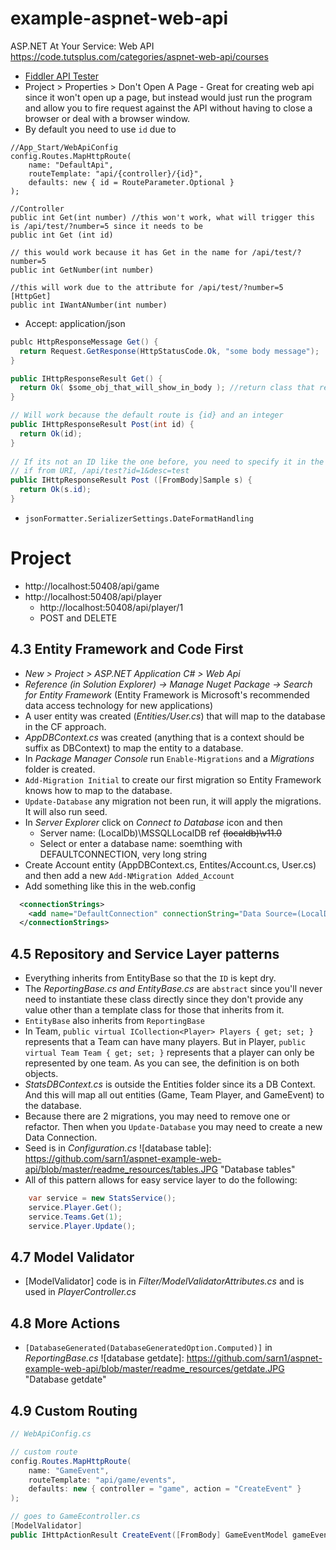 # example-aspnet-web-api

ASP.NET At Your Service: Web API
https://code.tutsplus.com/categories/aspnet-web-api/courses

- [Fiddler API Tester](https://www.telerik.com/fiddler)
- Project > Properties > Don't Open A Page - Great for creating web api since it won't open up a page, but instead would just run the program and allow you to fire request against the API without having to close a browser or deal with a browser window.
- By default you need to use `id` due to
```chsarp
//App_Start/WebApiConfig
config.Routes.MapHttpRoute(
    name: "DefaultApi",
    routeTemplate: "api/{controller}/{id}",
    defaults: new { id = RouteParameter.Optional }
);

//Controller
public int Get(int number) //this won't work, what will trigger this is /api/test/?number=5 since it needs to be
public int Get (int id)

// this would work because it has Get in the name for /api/test/?number=5
public int GetNumber(int number) 

//this will work due to the attribute for /api/test/?number=5
[HttpGet]
public int IWantANumber(int number) 
```
- Accept: application/json
```csharp
publc HttpResponseMessage Get() {
  return Request.GetResponse(HttpStatusCode.Ok, "some body message");
}

public IHttpResponseResult Get() {
  return Ok( $some_obj_that_will_show_in_body ); //return class that represence the status code, this is a better approach
}

// Will work because the default route is {id} and an integer
public IHttpResponseResult Post(int id) {
  return Ok(id);
}
 
// If its not an ID like the one before, you need to specify it in the body or uri [FromBody/FromUri]
// if from URI, /api/test?id=1&desc=test
public IHttpResponseResult Post ([FromBody]Sample s) {
  return Ok(s.id);
}
``` 
- `jsonFormatter.SerializerSettings.DateFormatHandling`

# Project #
- http://localhost:50408/api/game
- http://localhost:50408/api/player
	- http://localhost:50408/api/player/1
	- POST and DELETE

## 4.3 Entity Framework and Code First ##
- *New > Project > ASP.NET Application C# > Web Api*
- *Reference (in Solution Explorer) -> Manage Nuget Package -> Search for Entity Framework* (Entity Framework is Microsoft's recommended data access technology for new applications)
- A user entity was created (*Entities/User.cs*) that will map to the database in the CF approach.
- *AppDBContext.cs* was created (anything that is a context should be suffix as DBContext) to map the entity to a database.
- In *Package Manager Console* run `Enable-Migrations` and a *Migrations* folder is created.
- `Add-Migration Initial` to create our first migration so Entity Framework knows how to map to the database.
- `Update-Database` any migration not been run, it will apply the migrations.  It will also run seed.
- In *Server Explorer* click on *Connect to Database* icon and then
	- Server name: (LocalDb)\MSSQLLocalDB ref ~~(localdb)\v11.0~~
	- Select or enter a database name: soemthing with DEFAULTCONNECTION, very long string
- Create Account entity (AppDBContext.cs, Entites/Account.cs, User.cs) and then add a new `Add-NMigration Added_Account`
- Add something like this in the web.config
```xml
  <connectionStrings>
    <add name="DefaultConnection" connectionString="Data Source=(LocalDb)\MSSQLLocalDB;AttachDbFilename=|DataDirectory|\aspnet-stats-20180117095623.mdf;Initial Catalog=aspnet-api.nlt.to-20180117095623;Integrated Security=True;MultipleActiveResultSets=true" providerName="System.Data.SqlClient" />
  </connectionStrings>
```

## 4.5 Repository and Service Layer patterns ##
- Everything inherits from EntityBase so that the `ID` is kept dry.
- The *ReportingBase.cs and EntityBase.cs* are `abstract` since you'll never need to instantiate these class directly since they don't provide any value other than a template class for those that inherits from it.
- `EntityBase` also inherits from `ReportingBase`
- In Team, `public virtual ICollection<Player> Players { get; set; }` represents that a Team can have many players.  But in Player, `public virtual Team Team { get; set; }` represents that a player can only be represented by one team.  As you can see, the definition is on both objects.
- *StatsDBContext.cs* is outside the Entities folder since its a DB Context.  And this will map all out entities (Game, Team Player, and GameEvent) to the database.
- Because there are 2 migrations, you may need to remove one or refactor.  Then when you `Update-Database` you may need to create a new Data Connection.
- Seed is in *Configuration.cs*
![database table]: https://github.com/sarn1/aspnet-example-web-api/blob/master/readme_resources/tables.JPG "Database tables"
- All of this pattern allows for easy service layer to do the following:
```csharp
	var service = new StatsService();
	service.Player.Get();
	service.Teams.Get(1);
	service.Player.Update();
```

## 4.7 Model Validator ##
- [ModelValidator] code is in *Filter/ModelValidatorAttributes.cs* and is used in *PlayerController.cs*

## 4.8 More Actions ##
- `[DatabaseGenerated(DatabaseGeneratedOption.Computed)]` in *ReportingBase.cs*
![database getdate]: https://github.com/sarn1/aspnet-example-web-api/blob/master/readme_resources/getdate.JPG "Database getdate"



## 4.9 Custom Routing ##
```csharp
// WebApiConfig.cs

// custom route
config.Routes.MapHttpRoute(
	name: "GameEvent",
	routeTemplate: "api/game/events",
	defaults: new { controller = "game", action = "CreateEvent" }
);

// goes to GameEcontroller.cs 
[ModelValidator]
public IHttpActionResult CreateEvent([FromBody] GameEventModel gameEventModel)
```


